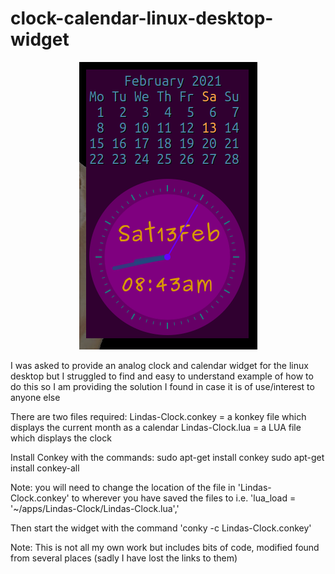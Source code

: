 # clock-calendar-linux-desktop-widget

<p align="center"><img src="/clock.png"/></p>

I was asked to provide an analog clock and calendar widget for the linux desktop but I struggled to find and easy to understand
example of how to do this so I am providing the solution I found in case it is of use/interest to anyone else

There are two files required:
      Lindas-Clock.conkey = a konkey file which displays the current month as a calendar 
      Lindas-Clock.lua = a LUA file which displays the clock

Install Conkey with the commands:
      sudo apt-get install conkey
      sudo apt-get install conkey-all

Note: you will need to change the location of the file in 'Lindas-Clock.conkey' to wherever you have saved the files to
      i.e. 'lua_load = '~/apps/Lindas-Clock/Lindas-Clock.lua','

Then start the widget with the command 'conky -c Lindas-Clock.conkey'

Note: This is not all my own work but includes bits of code, modified found from several places (sadly I have lost the links to them)
